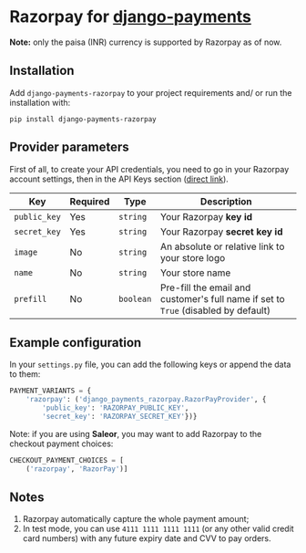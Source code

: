 # Razorpay for [django-payments](https://github.com/jazzband/django-payments)

**Note:** only the paisa (INR) currency is supported by Razorpay as of now.

## Installation
Add `django-payments-razorpay` to your project requirements 
and/ or run the installation with:
```shell
pip install django-payments-razorpay
```


## Provider parameters
First of all, to create your API credentials, you need to go in your Razorpay account settings, 
then in the API Keys section ([direct link](https://dashboard.razorpay.com/#/app/keys)).

| Key          | Required | Type      | Description |
| ------------ | -------  | --------- | ----------- |
| `public_key` | Yes      | `string`  | Your Razorpay **key id**        |
| `secret_key` | Yes      | `string`  | Your Razorpay **secret key id** |
| `image`      | No       | `string`  | An absolute or relative link to your store logo |
| `name`       | No       | `string`  | Your store name |
| `prefill`    | No       | `boolean` | Pre-fill the email and customer's full name if set to `True` (disabled by default) |


## Example configuration

In your `settings.py` file, you can add the following keys or append the data to them:

```python
PAYMENT_VARIANTS = {
    'razorpay': ('django_payments_razorpay.RazorPayProvider', {
        'public_key': 'RAZORPAY_PUBLIC_KEY',
        'secret_key': 'RAZORPAY_SECRET_KEY'})}
```

Note: if you are using **Saleor**, you may want to add Razorpay to the checkout payment choices:

```python
CHECKOUT_PAYMENT_CHOICES = [
    ('razorpay', 'RazorPay')]
```


## Notes
1. Razorpay automatically capture the whole payment amount;
2. In test mode, you can use `4111 1111 1111 1111` (or any other valid credit card numbers) 
with any future expiry date and CVV to pay orders.
